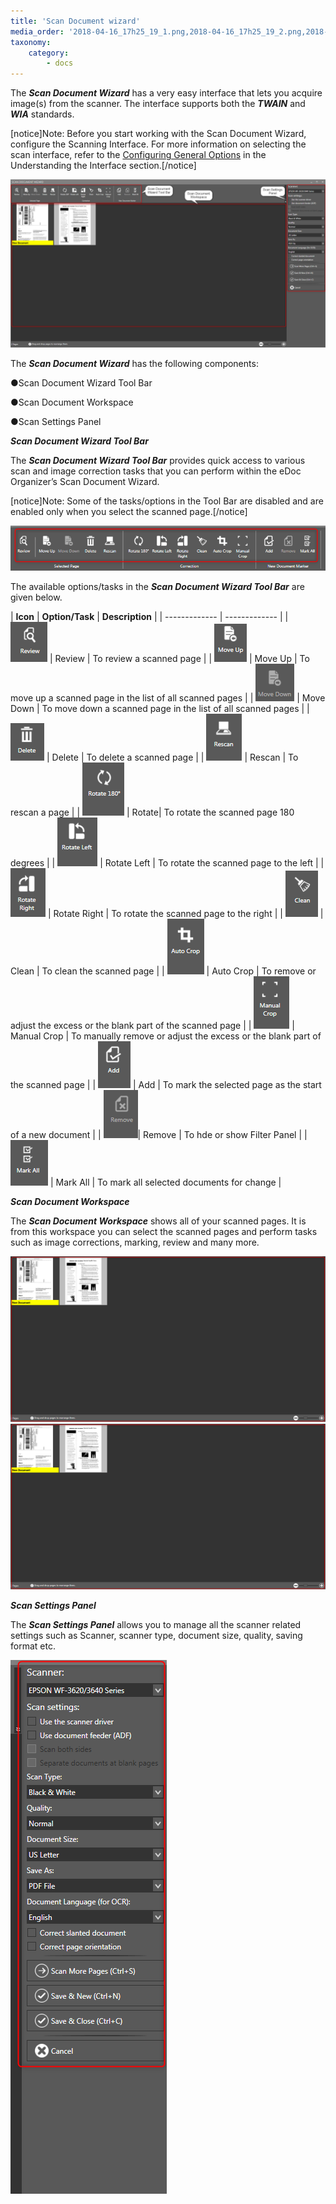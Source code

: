 ```yaml
---
title: 'Scan Document wizard'
media_order: '2018-04-16_17h25_19_1.png,2018-04-16_17h25_19_2.png,2018-04-16_17h25_19_001.png,2018-04-16_17h25_19_002.png,2018-04-16_17h25_19_003.png,2018-04-16_17h25_19_004.png,2018-04-16_17h25_19_005.png,2018-04-16_17h25_19_006.png,2018-04-16_17h25_19_007.png,2018-04-16_17h25_19_008.png,2018-04-16_17h25_19_009.png,2018-04-16_17h25_19_010.png,2018-04-16_17h25_19_011.png,2018-04-16_17h25_19_012.png,2018-04-16_17h25_19_013.png,2018-04-16_17h25_19_014.png'
taxonomy:
    category:
        - docs
---
```


The _**Scan Document Wizard**_ has a very easy interface that lets you acquire image(s) from the scanner. The interface supports both the _**TWAIN**_ and _**WIA**_ standards.

[notice]Note: Before you start working with the Scan Document Wizard, configure the Scanning Interface. For more information on selecting the scan interface, refer to the [Configuring General Options](https://help.edocorganizer.com/understanding-the-interface/configuring-general-options) in the Understanding the Interface section.[/notice]

![](2018-04-16_17h25_19_1.png)

The _**Scan Document Wizard**_ has the following components:

●Scan Document Wizard Tool Bar

●Scan Document Workspace

●Scan Settings Panel

_**Scan Document Wizard Tool Bar**_

The _**Scan Document Wizard Tool Bar**_ provides quick access to various scan and image correction tasks that you can perform within the eDoc Organizer’s Scan Document Wizard.
 
[notice]Note: Some of the tasks/options in the Tool Bar are disabled and are enabled only when you select the scanned page.[/notice]

![](2018-04-16_17h25_19_2.png)

The available options/tasks in the _**Scan Document Wizard Tool Bar**_ are given below.

| **Icon**  | **Option/Task** | **Description** |
| ------------- | ------------- |
| ![](2018-04-16_17h25_19_001.png) | Review | To review a scanned page |
| ![](2018-04-16_17h25_19_002.png) | Move Up | To move up a scanned page in the list of all scanned pages |
| ![](2018-04-16_17h25_19_003.png) | Move Down | To move down a scanned page in the list of all scanned pages |
| ![](2018-04-16_17h25_19_004.png) | Delete | To delete a scanned page |
| ![](2018-04-16_17h25_19_005.png) | Rescan  | To rescan a page |
| ![](2018-04-16_17h25_19_006.png) | Rotate| To rotate the scanned page 180 degrees |
| ![](2018-04-16_17h25_19_007.png) | Rotate Left | To rotate the scanned page to the left |
| ![](2018-04-16_17h25_19_008.png) | Rotate Right | To rotate the scanned page to the right |
| ![](2018-04-16_17h25_19_009.png) | Clean | To clean the scanned page |
| ![](2018-04-16_17h25_19_010.png) | Auto Crop  | To remove or adjust the excess or the blank part of the scanned page |
| ![](2018-04-16_17h25_19_011.png) | Manual Crop | To manually remove or adjust the excess or the blank part of the scanned page |
| ![](2018-04-16_17h25_19_012.png) | Add | To mark the selected page as the start of a new document |
| ![](2018-04-16_17h25_19_013.png)| Remove | To hde or show Filter Panel |
| ![](2018-04-16_17h25_19_014.png) | Mark All | To mark all selected documents for change |

_**Scan Document Workspace**_

The _**Scan Document Workspace**_ shows all of your scanned pages. It is from this workspace you can select the scanned pages and perform tasks such as image corrections, marking, review and many more.

![](2018-04-16_17h25_19_015.png)![](2018-04-16_17h25_19_015.png)

_**Scan Settings Panel**_

The _**Scan Settings Panel**_ allows you to manage all the scanner related settings such as Scanner, scanner type, document size, quality, saving format etc.

![](2018-04-16_17h25_19_016.png)